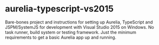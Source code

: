 # aurelia-typescript-vs2015
Bare-bones project and instructions for setting up Aurelia, TypeScript and JSPM/SystemJS for development with Visual Studio 2015 on Windows. No task runner, build system or testing framework. Just the minimum requirements to get a basic Aurelia app up and running.
